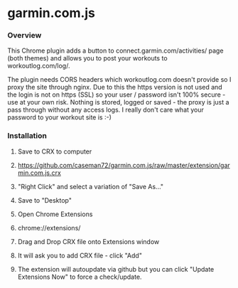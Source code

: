 garmin.com.js
=============

### Overview

This Chrome plugin adds a button to connect.garmin.com/activities/ page (both themes) and allows you to post your workouts to workoutlog.com/log/.

The plugin needs CORS headers which workoutlog.com doesn't provide so I proxy the site through nginx. Due to this the https version is not used and
the login is not on https (SSL) so your user / password isn't 100% secure - use at your own risk. Nothing is stored, logged or saved - the proxy
is just a pass through without any access logs. I really don't care what your password to your workout site is :-)


### Installation

1. Save to CRX to computer
  1. https://github.com/caseman72/garmin.com.js/raw/master/extension/garmin.com.js.crx
  2. "Right Click" and select a variation of "Save As..."
  3. Save to "Desktop"

2. Open Chrome Extensions
  1. chrome://extensions/

3. Drag and Drop CRX file onto Extensions window
  1. It will ask you to add CRX file - click "Add"

4. The extension will autoupdate via github but you can click "Update Extensions Now" to force a check/update.
